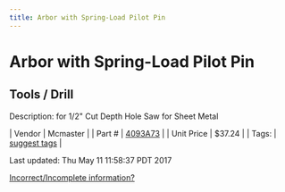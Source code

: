 ```yaml
---
title: Arbor with Spring-Load Pilot Pin
---
```


# Arbor with Spring-Load Pilot Pin
## Tools / Drill
Description: 	for 1/2" Cut Depth Hole Saw for Sheet Metal 

| Vendor | Mcmaster | 
| Part # | [4093A73](https://www.mcmaster.com/#4093A73) | 
| Unit Price | $37.24 | 
| Tags: | [suggest tags](https://docs.google.com/forms/d/e/1FAIpQLSeWyY8v3RgOty-MyWmh9U0iivNYN_molChYyS-0U-o-kOAv_g/viewform) | 

Last updated: Thu May 11 11:58:37 PDT 2017

 [Incorrect/Incomplete information?](https://docs.google.com/forms/d/e/1FAIpQLSeWyY8v3RgOty-MyWmh9U0iivNYN_molChYyS-0U-o-kOAv_g/viewform)